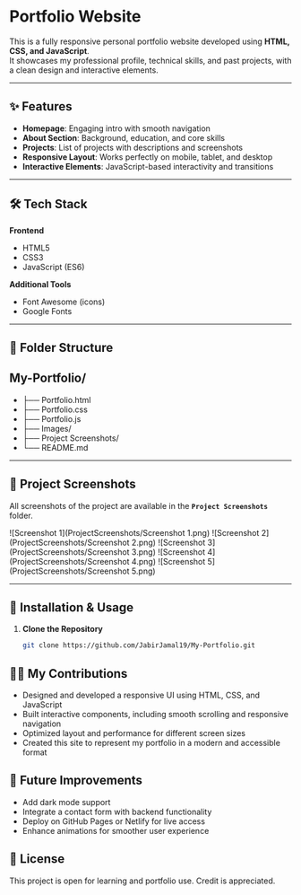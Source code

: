# Portfolio Website

This is a fully responsive personal portfolio website developed using **HTML, CSS, and JavaScript**.  
It showcases my professional profile, technical skills, and past projects, with a clean design and interactive elements.

---

## ✨ Features
- **Homepage**: Engaging intro with smooth navigation  
- **About Section**: Background, education, and core skills  
- **Projects**: List of projects with descriptions and screenshots  
- **Responsive Layout**: Works perfectly on mobile, tablet, and desktop  
- **Interactive Elements**: JavaScript-based interactivity and transitions  

---

## 🛠️ Tech Stack
**Frontend**
- HTML5  
- CSS3  
- JavaScript (ES6)  

**Additional Tools**
- Font Awesome (icons)  
- Google Fonts  

---

## 📂 Folder Structure

## My-Portfolio/
- ├── Portfolio.html
- ├── Portfolio.css
- ├── Portfolio.js
- ├── Images/
- ├── Project Screenshots/
- └── README.md


---

## 📸 Project Screenshots
All screenshots of the project are available in the **`Project Screenshots`** folder.

![Screenshot 1](ProjectScreenshots/Screenshot 1.png)
![Screenshot 2](ProjectScreenshots/Screenshot 2.png)
![Screenshot 3](ProjectScreenshots/Screenshot 3.png)
![Screenshot 4](ProjectScreenshots/Screenshot 4.png)
![Screenshot 5](ProjectScreenshots/Screenshot 5.png)

---

## 🚀 Installation & Usage
1. **Clone the Repository**  
   ```bash
   git clone https://github.com/JabirJamal19/My-Portfolio.git

## 👨‍💻 My Contributions
- Designed and developed a responsive UI using HTML, CSS, and JavaScript
- Built interactive components, including smooth scrolling and responsive navigation
- Optimized layout and performance for different screen sizes
- Created this site to represent my portfolio in a modern and accessible format

## 🔮 Future Improvements
- Add dark mode support
- Integrate a contact form with backend functionality
- Deploy on GitHub Pages or Netlify for live access
- Enhance animations for smoother user experience

## 📜 License
This project is open for learning and portfolio use. Credit is appreciated.
